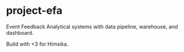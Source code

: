 # project-efa

Event Feedback Analytical systems with data pipeline, warehouse, and dashboard.

Build with &lt;3 for Himsika.
